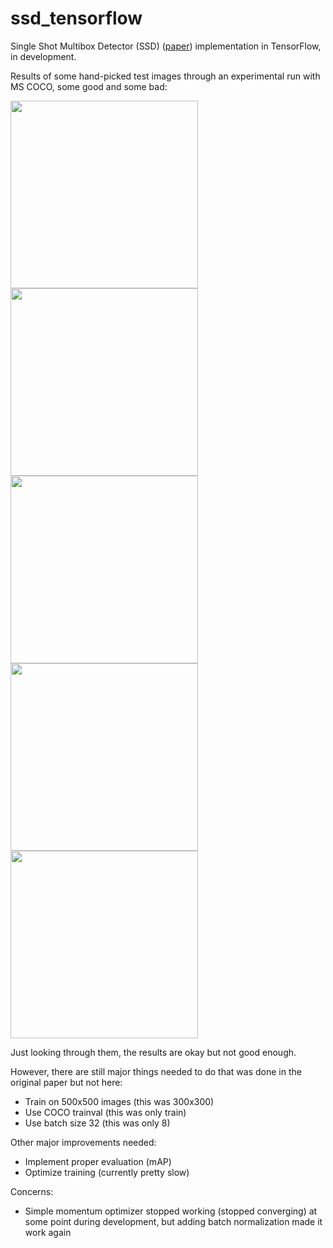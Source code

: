 # ssd_tensorflow
Single Shot Multibox Detector (SSD) ([paper](https://arxiv.org/abs/1512.02325)) implementation in TensorFlow, in development.

Results of some hand-picked test images through an experimental run with MS COCO, some good and some bad:

<img src="https://raw.githubusercontent.com/seann999/ssd_tensorflow/master/images/Screenshot%20from%202016-11-02%2004%3A28%3A44.png" width="300"/>
<img src="https://raw.githubusercontent.com/seann999/ssd_tensorflow/master/images/Screenshot%20from%202016-11-02%2004%3A29%3A38.png" width="300"/>
<img src="https://raw.githubusercontent.com/seann999/ssd_tensorflow/master/images/Screenshot%20from%202016-11-02%2004%3A31%3A01.png" width="300"/>
<img src="https://raw.githubusercontent.com/seann999/ssd_tensorflow/master/images/Screenshot%20from%202016-11-02%2004%3A31%3A58.png" width="300"/>
<img src="https://raw.githubusercontent.com/seann999/ssd_tensorflow/master/images/Screenshot%20from%202016-11-02%2004%3A45%3A40.png" width="300"/>

Just looking through them, the results are okay but not good enough.

However, there are still major things needed to do that was done in the original paper but not here:

* Train on 500x500 images (this was 300x300)
* Use COCO trainval (this was only train)
* Use batch size 32 (this was only 8)

Other major improvements needed:

* Implement proper evaluation (mAP)
* Optimize training (currently pretty slow)

Concerns:

* Simple momentum optimizer stopped working (stopped converging) at some point during development, but adding batch normalization made it work again 
